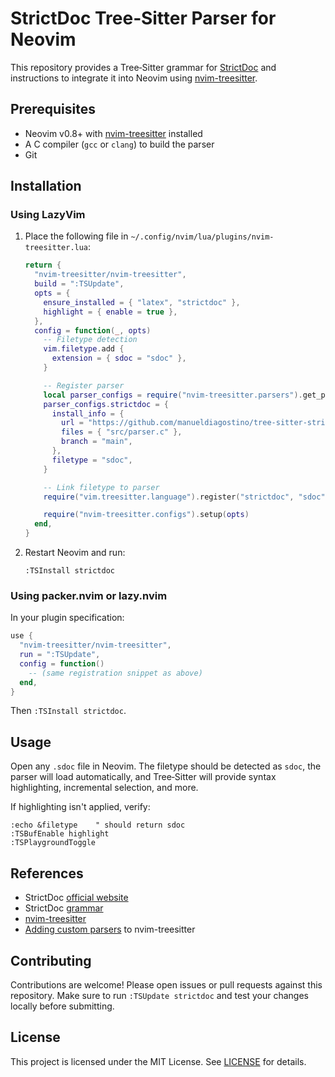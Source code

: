 # StrictDoc Tree‑Sitter Parser for Neovim

This repository provides a Tree‑Sitter grammar for [StrictDoc](https://strictdoc.readthedocs.io/) and instructions to integrate it into Neovim using [nvim-treesitter](https://github.com/nvim-treesitter/nvim-treesitter).

## Prerequisites

- Neovim v0.8+ with [nvim-treesitter](https://github.com/nvim-treesitter/nvim-treesitter) installed
- A C compiler (`gcc` or `clang`) to build the parser
- Git

## Installation

### Using LazyVim

1. Place the following file in `~/.config/nvim/lua/plugins/nvim-treesitter.lua`:

   ```lua
   return {
     "nvim-treesitter/nvim-treesitter",
     build = ":TSUpdate",
     opts = {
       ensure_installed = { "latex", "strictdoc" },
       highlight = { enable = true },
     },
     config = function(_, opts)
       -- Filetype detection
       vim.filetype.add {
         extension = { sdoc = "sdoc" },
       }

       -- Register parser
       local parser_configs = require("nvim-treesitter.parsers").get_parser_configs()
       parser_configs.strictdoc = {
         install_info = {
           url = "https://github.com/manueldiagostino/tree-sitter-strictdoc",
           files = { "src/parser.c" },
           branch = "main",
         },
         filetype = "sdoc",
       }

       -- Link filetype to parser
       require("vim.treesitter.language").register("strictdoc", "sdoc")

       require("nvim-treesitter.configs").setup(opts)
     end,
   }
   ```

2. Restart Neovim and run:

   ```vim
   :TSInstall strictdoc
   ```

### Using packer.nvim or lazy.nvim

In your plugin specification:

```lua
use {
  "nvim-treesitter/nvim-treesitter",
  run = ":TSUpdate",
  config = function()
    -- (same registration snippet as above)
  end,
}
```

Then `:TSInstall strictdoc`.

## Usage

Open any `.sdoc` file in Neovim. The filetype should be detected as `sdoc`, the parser will load automatically, and Tree‑Sitter will provide syntax highlighting, incremental selection, and more.

If highlighting isn't applied, verify:

```vim
:echo &filetype    " should return sdoc
:TSBufEnable highlight
:TSPlaygroundToggle
```

## References

- StrictDoc [official website](https://strictdoc.org)
- StrictDoc [grammar](https://github.com/manueldiagostino/tree-sitter-strictdoc)
- [nvim-treesitter](https://github.com/nvim-treesitter/nvim-treesitter)
- [Adding custom parsers](https://github.com/nvim-treesitter/nvim-treesitter/wiki/Adding-parsers) to nvim-treesitter

## Contributing

Contributions are welcome! Please open issues or pull requests against this repository. Make sure to run `:TSUpdate strictdoc` and test your changes locally before submitting.

## License

This project is licensed under the MIT License. See [LICENSE](./LICENSE) for details.
